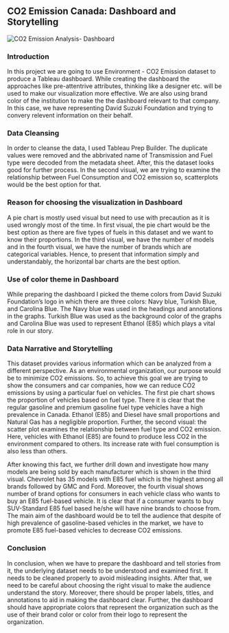 ## CO2 Emission Canada: Dashboard and Storytelling

![CO2 Emission Analysis- Dashboard](https://user-images.githubusercontent.com/109762085/201790168-b9eaa07b-f1b8-484c-849c-62d0989bf74a.png)

### Introduction
In this project we are going to use Environment - CO2 Emission dataset to produce a Tableau dashboard. While creating the dashboard the approaches like pre-attentrive attributes, thinking like a designer etc. will be used to make our visualization more effective. We are also using brand color of the institution to make the the dashboard relevant to that company. In this case, we have representing David Suzuki Foundation and trying to convery relevent information on their behalf.

### Data Cleansing
In order to cleanse the data, I used Tableau Prep Builder. The duplicate values were removed and the abbrivated name of Transmission and Fuel type were decoded from the metadata sheet. After, this the dataset looks good for further process. In the second visual, we are trying to examine the relationship between Fuel Consumption and CO2 emission so, scatterplots would be the best option for that. 

### Reason for choosing the visualization in Dashboard
A pie chart is mostly used visual but need to use with precaution as it is used wrongly most of the time. In first visual, the pie chart would be the best option as there are five types of fuels in this dataset and we want to know their proportions. In the third visual, we have the number of models and in the fourth visual, we have the number of brands which are categorical variables. Hence, to present that information simply and understandably, the horizontal bar charts are the best option.

### Use of color theme in Dashboard
While preparing the dashboard I picked the theme colors from David Suzuki Foundation’s logo in which there are three colors: Navy blue, Turkish Blue, and Carolina Blue. The Navy blue was used in the headings and annotations in the graphs. Turkish Blue was used as the background color of the graphs and Carolina Blue was used to represent Ethanol (E85) which plays a vital role in our story.

### Data Narrative and Storytelling
This dataset provides various information which can be analyzed from a different perspective. As an environmental organization, our purpose would be to minimize CO2 emissions. So, to achieve this goal we are trying to show the consumers and car companies, how we can reduce CO2 emissions by using a particular fuel on vehicles. The first pie chart shows the proportion of vehicles based on fuel type. There it is clear that the regular gasoline and premium gasoline fuel type vehicles have a high prevalence in Canada. Ethanol (E85) and Diesel have small proportions and Natural Gas has a negligible proportion. Further, the second visual: the scatter plot examines the relationship between fuel type and CO2 emission. Here, vehicles with Ethanol (E85) are found to produce less CO2 in the environment compared to others. Its increase rate with fuel consumption is also less than others.

After knowing this fact, we further drill down and investigate how many models are being sold by each manufacturer which is shown in the third visual. Chevrolet has 35 models with E85 fuel which is the highest among all brands followed by GMC and Ford. Moreover, the fourth visual shows number of brand options for consumers in each vehicle class who wants to buy an E85 fuel-based vehicle. It is clear that if a consumer wants to buy SUV-Standard E85 fuel based he/she will have nine brands to choose from. The main aim of the dashboard would be to tell the audience that despite of high prevalence of gasoline-based vehicles in the market, we have to promote E85 fuel-based vehicles to decrease CO2 emissions.

### Conclusion
In conclusion, when we have to prepare the dashboard and tell stories from it, the underlying dataset needs to be understood and examined first. It needs to be cleaned properly to avoid misleading insights. After that, we need to be careful about choosing the right visual to make the audience understand the story. Moreover, there should be proper labels, titles, and annotations to aid in making the dashboard clear. Further, the dashboard should have appropriate colors that represent the organization such as the use of their brand color or color from their logo to represent the organization.
